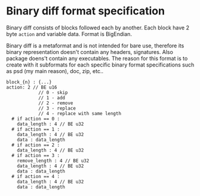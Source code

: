 # Binary diff format specification

Binary diff consists of blocks followed each by another. Each block have 2 byte `action` and variable data. Format is BigEndian.

Binary diff is a metaformat and is not intended for bare use, therefore its binary representation doesn't contain any headers, signatures. Also package doens't contain any executables.
The reason for this format is to create with it subformats for each specific binary format specifications such as psd (my main reason), doc, zip, etc..

```
block_{n} : {...}
action: 2 // BE u16
			// 0 - skip
			// 1 - add
			// 2 - remove
			// 3 - replace
			// 4 - replace with same length
  # if action == 0 :
    data_length : 4 // BE u32
  # if action == 1 :
    data_length : 4 // BE u32
    data : data_length
  # if action == 2 :
    data_length : 4 // BE u32
  # if action == 3 :
    remove_length : 4 // BE u32
    data_length : 4 // BE u32
    data : data_length
  # if action == 4 :
    data_length : 4 // BE u32
    data : data_length
```
